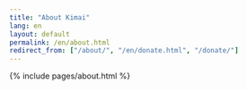 ```yaml
---
title: "About Kimai"
lang: en
layout: default
permalink: /en/about.html
redirect_from: ["/about/", "/en/donate.html", "/donate/"]
---
```


{% include pages/about.html %}
 

